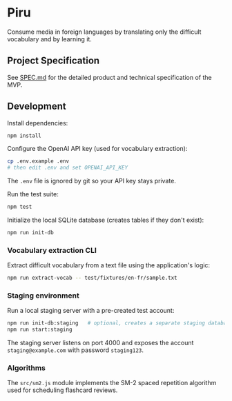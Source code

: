 # Piru

Consume media in foreign languages by translating only the difficult vocabulary and by learning it.

## Project Specification

See [SPEC.md](./SPEC.md) for the detailed product and technical specification of the MVP.

## Development

Install dependencies:

```bash
npm install
```

Configure the OpenAI API key (used for vocabulary extraction):

```bash
cp .env.example .env
# then edit .env and set OPENAI_API_KEY
```

The `.env` file is ignored by git so your API key stays private.

Run the test suite:

```bash
npm test
```

Initialize the local SQLite database (creates tables if they don't exist):

```bash
npm run init-db
```

### Vocabulary extraction CLI

Extract difficult vocabulary from a text file using the application's logic:

```bash
npm run extract-vocab -- test/fixtures/en-fr/sample.txt
```

### Staging environment

Run a local staging server with a pre-created test account:

```bash
npm run init-db:staging   # optional, creates a separate staging database
npm run start:staging
```

The staging server listens on port 4000 and exposes the account `staging@example.com` with password `staging123`.

### Algorithms

The `src/sm2.js` module implements the SM-2 spaced repetition algorithm used
for scheduling flashcard reviews.
